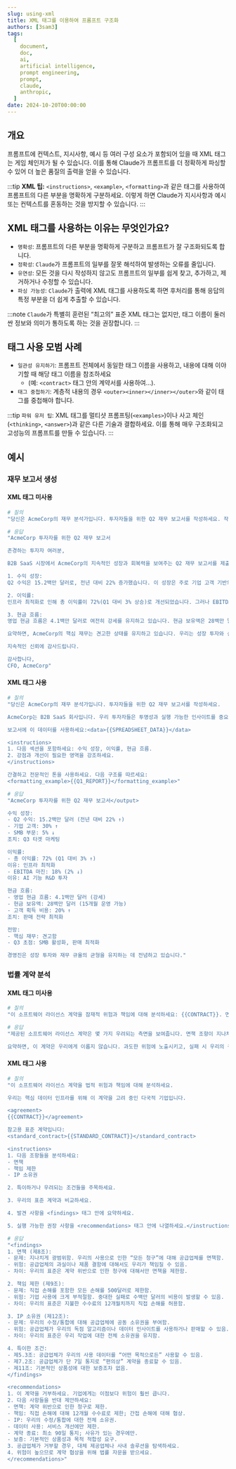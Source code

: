 ```yaml
---
slug: using-xml
title: XML 태그를 이용하여 프롬프트 구조화
authors: [3sam3]
tags:
  [
    document,
    doc,
    ai,
    artificial intelligence,
    prompt engineering,
    prompt,
    claude,
    anthropic,
  ]
date: 2024-10-20T00:00:00
---
```


## 개요

프롬프트에 컨텍스트, 지시사항, 예시 등 여러 구성 요소가 포함되어 있을 때 XML 태그는 게임 체인저가 될 수 있습니다. 이를 통해 Claude가 프롬프트를 더 정확하게 파싱할 수 있어 더 높은 품질의 출력을 얻을 수 있습니다.

:::tip
**XML 팁:** `<instructions>`, `<example>`, `<formatting>`과 같은 태그를 사용하여 프롬프트의 다른 부분을 명확하게 구분하세요. 이렇게 하면 Claude가 지시사항과 예시 또는 컨텍스트를 혼동하는 것을 방지할 수 있습니다.
:::

## XML 태그를 사용하는 이유는 무엇인가요?

- `명확성`: 프롬프트의 다른 부분을 명확하게 구분하고 프롬프트가 잘 구조화되도록 합니다.
- `정확성`: `Claude`가 프롬프트의 일부를 잘못 해석하여 발생하는 오류를 줄입니다.
- `유연성`: 모든 것을 다시 작성하지 않고도 프롬프트의 일부를 쉽게 찾고, 추가하고, 제거하거나 수정할 수 있습니다.
- `파싱 가능성`: `Claude`가 출력에 XML 태그를 사용하도록 하면 후처리를 통해 응답의 특정 부분을 더 쉽게 추출할 수 있습니다.

:::note
`Claude`가 특별히 훈련된 “최고의” 표준 XML 태그는 없지만, 태그 이름이 둘러싼 정보와 의미가 통하도록 하는 것을 권장합니다.
:::

## 태그 사용 모범 사례

- `일관성 유지하기`: 프롬프트 전체에서 동일한 태그 이름을 사용하고, 내용에 대해 이야기할 때 해당 태그 이름을 참조하세요
  - (예: `<contract>` 태그 안의 계약서를 사용하여...).
- `태그 중첩하기`: 계층적 내용의 경우 `<outer><inner></inner></outer>`와 같이 태그를 중첩해야 합니다.

:::tip
`파워 유저 팁`: XML 태그를 멀티샷 프롬프팅(`<examples>`)이나 사고 체인(`<thinking>`, `<answer>`)과 같은 다른 기술과 결합하세요. 이를 통해 매우 구조화되고 고성능의 프롬프트를 만들 수 있습니다.
:::

## 예시

### 재무 보고서 생성

#### XML 태그 미사용

```bash
# 질의
"당신은 AcmeCorp의 재무 분석가입니다. 투자자들을 위한 Q2 재무 보고서를 작성하세요. 작년 예시와 같이 수익 성장, 이익률, 현금 흐름 섹션을 포함하세요: {{Q1_REPORT}}. 이 스프레드시트의 데이터 포인트를 사용하세요: {{SPREADSHEET_DATA}}. 보고서는 매우 간결하고, 핵심을 짚으며, 전문적이어야 하고 목록 형식이어야 합니다. 강점과 개선이 필요한 영역을 모두 강조해야 합니다."

# 응답
"AcmeCorp 투자자를 위한 Q2 재무 보고서

존경하는 투자자 여러분,

B2B SaaS 시장에서 AcmeCorp의 지속적인 성장과 회복력을 보여주는 Q2 재무 보고서를 제출하게 되어 기쁩니다.

1. 수익 성장:
Q2 수익은 15.2백만 달러로, 전년 대비 22% 증가했습니다. 이 성장은 주로 기업 고객 기반의 30% 확대에 기인합니다. 그러나 SMB 부문은 5% 소폭 감소했으며, 이는 Q3에 타겟 마케팅 이니셔티브를 통해 해결하고자 합니다.

2. 이익률:
인프라 최적화로 인해 총 이익률이 72%(Q1 대비 3% 상승)로 개선되었습니다. 그러나 EBITDA 마진은 18%(2% 하락)로 떨어졌는데, 이는 곧 출시될 AI 기반 기능에 대한 R&D에 많은 투자를 했기 때문입니다.

3. 현금 흐름:
영업 현금 흐름은 4.1백만 달러로 여전히 강세를 유지하고 있습니다. 현금 보유액은 28백만 달러로, 현재 소진율로 15개월 동안 운영이 가능합니다. 고객 획득 비용이 20% 증가한 것을 확인했으며, 이는 더 효율적인 판매 전략을 통해 해결하고 있습니다.

요약하면, AcmeCorp의 핵심 재무는 견고한 상태를 유지하고 있습니다. 우리는 성장 투자와 신중한 현금 관리의 균형을 맞추고 있습니다. Q3의 초점은 SMB 성장을 활성화하고 판매 효율성을 최적화하는 것입니다.

지속적인 신뢰에 감사드립니다.

감사합니다,
CFO, AcmeCorp"
```

#### XML 태그 사용

```bash
# 질의
"당신은 AcmeCorp의 재무 분석가입니다. 투자자들을 위한 Q2 재무 보고서를 작성하세요.

AcmeCorp는 B2B SaaS 회사입니다. 우리 투자자들은 투명성과 실행 가능한 인사이트를 중요하게 여깁니다.

보고서에 이 데이터를 사용하세요:<data>{{SPREADSHEET_DATA}}</data>

<instructions>
1. 다음 섹션을 포함하세요: 수익 성장, 이익률, 현금 흐름.
2. 강점과 개선이 필요한 영역을 강조하세요.
</instructions>

간결하고 전문적인 톤을 사용하세요. 다음 구조를 따르세요:
<formatting_example>{{Q1_REPORT}}</formatting_example>"

# 응답
"AcmeCorp 투자자를 위한 Q2 재무 보고서</output>

수익 성장:
- Q2 수익: 15.2백만 달러 (전년 대비 22% ↑)
- 기업 고객: 30% ↑
- SMB 부문: 5% ↓
조치: Q3 타겟 마케팅

이익률:
- 총 이익률: 72% (Q1 대비 3% ↑)
이유: 인프라 최적화
- EBITDA 마진: 18% (2% ↓)
이유: AI 기능 R&D 투자

현금 흐름:
- 영업 현금 흐름: 4.1백만 달러 (강세)
- 현금 보유액: 28백만 달러 (15개월 운영 가능)
- 고객 획득 비용: 20% ↑
조치: 판매 전략 최적화

전망:
- 핵심 재무: 견고함
- Q3 초점: SMB 활성화, 판매 최적화

경영진은 성장 투자와 재무 규율의 균형을 유지하는 데 전념하고 있습니다."
```

### 법률 계약 분석

#### XML 태그 미사용

```bash
# 질의
"이 소프트웨어 라이선스 계약을 잠재적 위험과 책임에 대해 분석하세요: {{CONTRACT}}. 면책, 책임 제한, IP 소유권 조항에 집중하세요. 또한 특이하거나 우려되는 조건들을 주목하세요. 여기 참고용 표준 계약이 있습니다: {{STANDARD_CONTRACT}}. 법무팀을 위한 발견 사항 요약과 권장 사항을 제시하세요.	"

# 응답
"제공된 소프트웨어 라이선스 계약은 몇 가지 우려되는 측면을 보여줍니다. 면책 조항이 지나치게 광범위하여 우리를 상당한 책임에 노출시킬 수 있습니다. 책임 제한 섹션은 손해배상을 단 500달러로 제한하고 있는데, 이는 우리의 기업 수준 사용에 부적절합니다. IP와 관련하여, 이 계약은 우리가 만든 수정이나 통합에 대해 공급업체에 공동 소유권을 부여합니다.

요약하면, 이 계약은 우리에게 이롭지 않습니다. 과도한 위험에 노출시키고, 실패 시 우리의 구제 수단을 제한하며, 우리의 지적 재산권을 손상시킵니다. 이러한 조건들을 재협상하거나 대체 공급업체를 찾을 것을 권장합니다."
```

#### XML 태그 사용

```bash
# 질의
"이 소프트웨어 라이선스 계약을 법적 위험과 책임에 대해 분석하세요.

우리는 핵심 데이터 인프라를 위해 이 계약을 고려 중인 다국적 기업입니다.

<agreement>
{{CONTRACT}}</agreement>

참고용 표준 계약입니다:
<standard_contract>{{STANDARD_CONTRACT}}</standard_contract>

<instructions>
1. 다음 조항들을 분석하세요:
- 면책
- 책임 제한
- IP 소유권

2. 특이하거나 우려되는 조건들을 주목하세요.

3. 우리의 표준 계약과 비교하세요.

4. 발견 사항을 <findings> 태그 안에 요약하세요.

5. 실행 가능한 권장 사항을 <recommendations> 태그 안에 나열하세요.</instructions>"

# 응답
"<findings>
1. 면책 (제8조):
- 문제: 지나치게 광범위함. 우리의 사용으로 인한 “모든 청구”에 대해 공급업체를 면책함.
- 위험: 공급업체의 과실이나 제품 결함에 대해서도 우리가 책임질 수 있음.
- 차이: 우리의 표준은 계약 위반으로 인한 청구에 대해서만 면책을 제한함.

2. 책임 제한 (제9조):
- 문제: 직접 손해를 포함한 모든 손해를 500달러로 제한함.
- 위험: 기업 사용에 크게 부적절함. 중대한 실패로 수백만 달러의 비용이 발생할 수 있음.
- 차이: 우리의 표준은 지불한 수수료의 12개월치까지 직접 손해를 허용함.

3. IP 소유권 (제12조):
- 문제: 우리의 수정/통합에 대해 공급업체에 공동 소유권을 부여함.
- 위험: 공급업체가 우리의 독점 알고리즘이나 데이터 인사이트를 사용하거나 판매할 수 있음.
- 차이: 우리의 표준은 우리 작업에 대한 전체 소유권을 유지함.

4. 특이한 조건:
- 제5.3조: 공급업체가 우리의 사용 데이터를 “어떤 목적으로든” 사용할 수 있음.
- 제7.2조: 공급업체가 단 7일 통지로 “편의상” 계약을 종료할 수 있음.
- 제11조: 기본적인 상품성에 대한 보증조차 없음.
</findings>

<recommendations>
1. 이 계약을 거부하세요. 기업에게는 이점보다 위험이 훨씬 큽니다.
2. 다음 사항들을 반대 제안하세요:
- 면책: 계약 위반으로 인한 청구로 제한.
- 책임: 직접 손해에 대해 12개월 수수료로 제한; 간접 손해에 대해 협상.
- IP: 우리의 수정/통합에 대한 전체 소유권.
- 데이터 사용: 서비스 개선에만 제한.
- 계약 종료: 최소 90일 통지; 사유가 있는 경우에만.
- 보증: 기본적인 상품성과 목적 적합성 요구.
3. 공급업체가 거부할 경우, 대체 제공업체나 사내 솔루션을 탐색하세요.
4. 위험이 높으므로 계약 협상을 위해 법률 자문을 받으세요.
</recommendations>"
```
